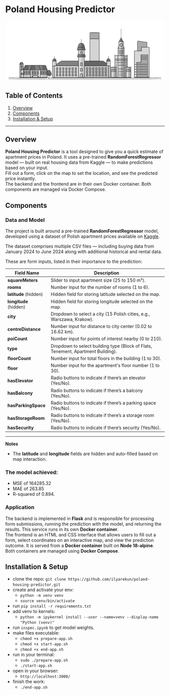 # Poland Housing Predictor

![Head](frontend/static/pic3.png)


## Table of Contents
1. [Overview](#overview)
2. [Components](#components)
3. [Installation & Setup](#installation--setup)

---

## Overview

**Poland Housing Predictor** is a tool designed to give you a quick estimate of apartment prices in Poland. It uses a pre-trained **RandomForestRegressor** model — built on real housing data from Kaggle — to make predictions based on your input.  
Fill out a form, click on the map to set the location, and see the predicted price instantly.  
The backend and the frontend are in their own Docker container. Both components are managed via Docker Compose.

## Components
### Data and Model
The project is built around a pre-trained **RandomForestRegressor** model, developed using a dataset of Polish apartment prices available on [Kaggle](https://www.kaggle.com/datasets/krzysztofjamroz/apartment-prices-in-poland/data). 

The dataset comprises multiple CSV files — including buying data from January 2024 to June 2024 along with additional historical and rental data. 

These are form inputs, listed in their importance to the prediction:


| **Field Name**          | **Description**                                                                 |
|-------------------------|---------------------------------------------------------------------------------|
| **squareMeters**        | Slider to input apartment size (25 to 150 m²).                                  |
| **rooms**               | Number input for the number of rooms (1 to 6).                                  |
| **latitude** (hidden)   | Hidden field for storing latitude selected on the map.                          |
| **longitude** (hidden)  | Hidden field for storing longitude selected on the map.                         |
| **city**                | Dropdown to select a city (15 Polish cities, e.g., Warszawa, Krakow).            |
| **centreDistance**      | Number input for distance to city center (0.02 to 16.62 km).                    |
| **poiCount**            | Number input for points of interest nearby (0 to 210).                          |
| **type**                | Dropdown to select building type (Block of Flats, Tenement, Apartment Building).|
| **floorCount**          | Number input for total floors in the building (1 to 30).                        |
| **floor**               | Number input for the apartment's floor number (1 to 30).                        |
| **hasElevator**         | Radio buttons to indicate if there’s an elevator (Yes/No).                      |
| **hasBalcony**          | Radio buttons to indicate if there’s a balcony (Yes/No).                        |
| **hasParkingSpace**     | Radio buttons to indicate if there’s a parking space (Yes/No).                  |
| **hasStorageRoom**      | Radio buttons to indicate if there’s a storage room (Yes/No).                   |
| **hasSecurity**         | Radio buttons to indicate if there’s security (Yes/No).                         |


---

 **Notes**
- The **latitude** and **longitude** fields are hidden and auto-filled based on map interaction.


### The model achieved:  
 - MSE of 164285.32
 - MAE of 263.85
 - R-squared of 0.894.

### Application

The backend is implemented in **Flask** and is responsible for processing form submissions, running the prediction with the model, and returning the results. This service runs in its own **Docker container**.  
The frontend is an HTML and CSS interface that allows users to fill out a form, select coordinates on an interactive map, and view the prediction outcome. It is served from a **Docker container** built on **Node 18-alpine**.  
Both containers are managed using **Docker Compose**.

## Installation & Setup
- clone the repo: `git clone https://github.com/ilyarekun/poland-housing-predictor.git`
- create and activate your env:
    - `python -m venv venv`
    - `source venv/bin/activate`
- run `pip install -r requirements.txt`
- add venv to kernels:
    - `python -m ipykernel install --user --name=venv --display-name "Python (venv)"`
- run `inspec.ipynb` to get model weights.
- make files executable:
    - `chmod +x prepare-app.sh`
    - `chmod +x start-app.sh`
    - `chmod +x end-app.sh`
- run in your terminal:
    - `sudo ./prepare-app.sh`
    - `./start-app.sh`
- open in your browser:
    - `http://localhost:3000/`
- finish the work:
    - `./end-app.sh`

